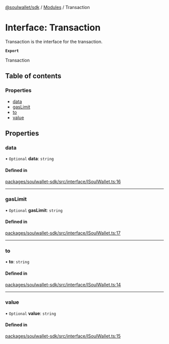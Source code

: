 [@soulwallet/sdk](../README.md) / [Modules](../modules.md) / Transaction

# Interface: Transaction

Transaction is the interface for the transaction.

**`Export`**

Transaction

## Table of contents

### Properties

- [data](Transaction.md#data)
- [gasLimit](Transaction.md#gaslimit)
- [to](Transaction.md#to)
- [value](Transaction.md#value)

## Properties

### data

• `Optional` **data**: `string`

#### Defined in

[packages/soulwallet-sdk/src/interface/ISoulWallet.ts:16](https://github.com/proofofsoulprotocol/soulwalletlib/blob/f66010c/packages/soulwallet-sdk/src/interface/ISoulWallet.ts#L16)

___

### gasLimit

• `Optional` **gasLimit**: `string`

#### Defined in

[packages/soulwallet-sdk/src/interface/ISoulWallet.ts:17](https://github.com/proofofsoulprotocol/soulwalletlib/blob/f66010c/packages/soulwallet-sdk/src/interface/ISoulWallet.ts#L17)

___

### to

• **to**: `string`

#### Defined in

[packages/soulwallet-sdk/src/interface/ISoulWallet.ts:14](https://github.com/proofofsoulprotocol/soulwalletlib/blob/f66010c/packages/soulwallet-sdk/src/interface/ISoulWallet.ts#L14)

___

### value

• `Optional` **value**: `string`

#### Defined in

[packages/soulwallet-sdk/src/interface/ISoulWallet.ts:15](https://github.com/proofofsoulprotocol/soulwalletlib/blob/f66010c/packages/soulwallet-sdk/src/interface/ISoulWallet.ts#L15)
